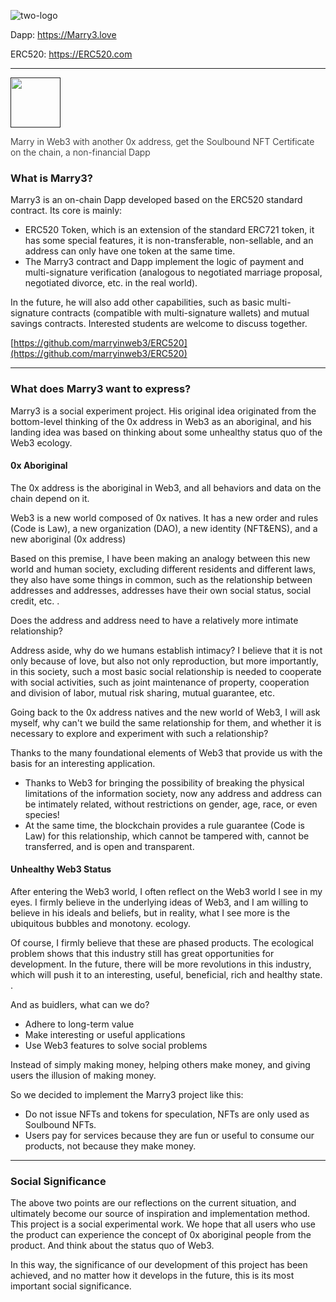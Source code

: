 ![two-logo](https://user-images.githubusercontent.com/897401/171043801-72a3894f-1c23-43b2-a7a2-2e3618e10b1d.png)

Dapp: https://Marry3.love

ERC520: https://ERC520.com

---

<a href=""><img src="https://user-images.githubusercontent.com/897401/171043905-03916966-af42-468c-9fc8-b8a00f09f439.png" height="80"/><a>

<span style="font-weight:300">Marry in Web3 with another 0x address, get the Soulbound NFT Certificate on the chain, a non-financial Dapp</span>

### What is Marry3?

Marry3 is an on-chain Dapp developed based on the ERC520 standard contract. Its core is mainly:

- ERC520 Token, which is an extension of the standard ERC721 token, it has some special features, it is non-transferable, non-sellable, and an address can only have one token at the same time.
- The Marry3 contract and Dapp implement the logic of payment and multi-signature verification (analogous to negotiated marriage proposal, negotiated divorce, etc. in the real world).

In the future, he will also add other capabilities, such as basic multi-signature contracts (compatible with multi-signature wallets) and mutual savings contracts. Interested students are welcome to discuss together.

[https://github.com/marryinweb3/ERC520](https://github.com/marryinweb3/ERC520)

---

### What does Marry3 want to express?

Marry3 is a social experiment project. His original idea originated from the bottom-level thinking of the 0x address in Web3 as an aboriginal, and his landing idea was based on thinking about some unhealthy status quo of the Web3 ecology.

#### 0x Aboriginal

The 0x address is the aboriginal in Web3, and all behaviors and data on the chain depend on it.

Web3 is a new world composed of 0x natives. It has a new order and rules (Code is Law), a new organization (DAO), a new identity (NFT&ENS), and a new aboriginal (0x address)

Based on this premise, I have been making an analogy between this new world and human society, excluding different residents and different laws, they also have some things in common, such as the relationship between addresses and addresses, addresses have their own social status, social credit, etc. .

Does the address and address need to have a relatively more intimate relationship?

Address aside, why do we humans establish intimacy? I believe that it is not only because of love, but also not only reproduction, but more importantly, in this society, such a most basic social relationship is needed to cooperate with social activities, such as joint maintenance of property, cooperation and division of labor, mutual risk sharing, mutual guarantee, etc.

Going back to the 0x address natives and the new world of Web3, I will ask myself, why can't we build the same relationship for them, and whether it is necessary to explore and experiment with such a relationship?

Thanks to the many foundational elements of Web3 that provide us with the basis for an interesting application.

- Thanks to Web3 for bringing the possibility of breaking the physical limitations of the information society, now any address and address can be intimately related, without restrictions on gender, age, race, or even species!
- At the same time, the blockchain provides a rule guarantee (Code is Law) for this relationship, which cannot be tampered with, cannot be transferred, and is open and transparent.

#### Unhealthy Web3 Status

After entering the Web3 world, I often reflect on the Web3 world I see in my eyes. I firmly believe in the underlying ideas of Web3, and I am willing to believe in his ideals and beliefs, but in reality, what I see more is the ubiquitous bubbles and monotony. ecology.

Of course, I firmly believe that these are phased products. The ecological problem shows that this industry still has great opportunities for development. In the future, there will be more revolutions in this industry, which will push it to an interesting, useful, beneficial, rich and healthy state. .

And as buidlers, what can we do?

- Adhere to long-term value
- Make interesting or useful applications
- Use Web3 features to solve social problems

Instead of simply making money, helping others make money, and giving users the illusion of making money.

So we decided to implement the Marry3 project like this:

- Do not issue NFTs and tokens for speculation, NFTs are only used as Soulbound NFTs.
- Users pay for services because they are fun or useful to consume our products, not because they make money.

---

### Social Significance

The above two points are our reflections on the current situation, and ultimately become our source of inspiration and implementation method. This project is a social experimental work. We hope that all users who use the product can experience the concept of 0x aboriginal people from the product. And think about the status quo of Web3.

In this way, the significance of our development of this project has been achieved, and no matter how it develops in the future, this is its most important social significance.
